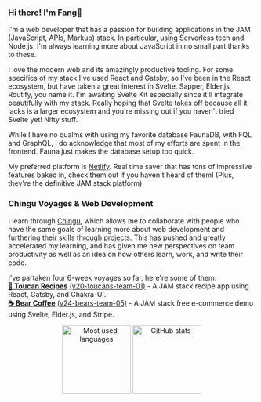 ### Hi there! I'm Fang🦁

I'm a web developer that has a passion for building applications in the JAM (JavaScript, APIs, Markup) stack. In particular, using Serverless tech and Node.js. I'm always learning more about JavaScript in no small part thanks to these.

I love the modern web and its amazingly productive tooling. For some specifics of my stack I've used React and Gatsby, so I've been in the React ecosystem, but have taken a great interest in Svelte. Sapper, Elder.js, Routify, you name it. I'm awaiting Svelte Kit especially since it'll integrate beautifully with my stack. Really hoping that Svelte takes off because all it lacks is a larger ecosystem and you're missing out if you haven't tried Svelte yet! Nifty stuff.

While I have no qualms with using my favorite database FaunaDB, with FQL and GraphQL, I do acknowledge that most of my efforts are spent in the frontend. Fauna just makes the database setup too quick. 

My preferred platform is [Netlify](https://www.netlify.com/). Real time saver that has tons of impressive features baked in, check them out if you haven't heard of them! (Plus, they're the definitive JAM stack platform) 

### Chingu Voyages & Web Development

I learn through [Chingu](https://www.chingu.io/), which allows me to collaborate with people who have the same goals of learning more about web development and furthering their skills through projects. This has pushed and greatly accelerated my learning, and has given me new perspectives on team productivity as well as an idea on how others learn, work, and write their code. 

I've partaken four 6-week voyages so far, here're some of them:  
[**📃 Toucan Recipes**](https://toucanrecipes.netlify.app/) [(v20-toucans-team-01)](https://github.com/chingu-voyages/v20-toucans-team-01)  - A JAM stack recipe app using React, Gatsby, and Chakra-UI.  
[**☕ Bear Coffee**](https://bearcoffee.netlify.app/) [(v24-bears-team-05)](https://github.com/chingu-voyages/v24-bears-team-05)  - A JAM stack free e-commerce demo using Svelte, Elder.js, and Stripe.

<p align="center">
  <img height="140" src="https://github-readme-stats.vercel.app/api/top-langs/?username=armchair-traveller&layout=compact&hide=makefile&theme=nord" alt="Most used languages" />
  <img height="140" src="https://github-readme-stats.vercel.app/api?username=armchair-traveller&show_icons=true&count_private=true&hide=stars,prs&theme=nord" alt="GitHub stats" />
</p>
